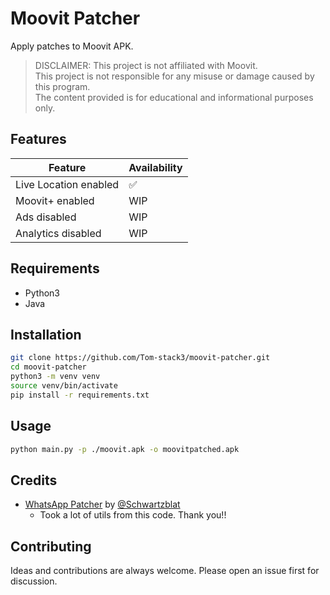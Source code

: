 # Moovit Patcher

Apply patches to Moovit APK.

> DISCLAIMER: This project is not affiliated with Moovit.\
> This project is not responsible for any misuse or damage caused by this program.\
> The content provided is for educational and informational purposes only.

## Features

|  Feature | Availability |
| -------- | ------------ |
| Live Location enabled | ✅ |
| Moovit+ enabled | WIP |
| Ads disabled | WIP |
| Analytics disabled | WIP |

## Requirements

- Python3
- Java

## Installation

```bash
git clone https://github.com/Tom-stack3/moovit-patcher.git
cd moovit-patcher
python3 -m venv venv
source venv/bin/activate
pip install -r requirements.txt
```

## Usage

```bash
python main.py -p ./moovit.apk -o moovitpatched.apk
```

## Credits

- [WhatsApp Patcher](https://github.com/Schwartzblat/WhatsAppPatcher/) by [@Schwartzblat](https://github.com/Schwartzblat)
  - Took a lot of utils from this code. Thank you!!

## Contributing

Ideas and contributions are always welcome. Please open an issue first for discussion.
